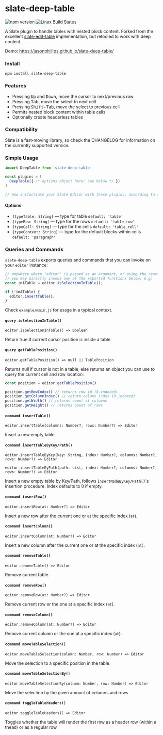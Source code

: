 # slate-deep-table

[![npm version](https://badge.fury.io/js/slate-deep-table.svg)](https://badge.fury.io/js/slate-deep-table)
[![Linux Build Status](https://travis-ci.org/jasonphillips/slate-deep-table.png?branch=master)](https://travis-ci.org/jasonphillips/slate-deep-table)

A Slate plugin to handle tables with nested block content. Forked from the excellent [slate-edit-table](https://github.com/GitbookIO/slate-edit-table) implementation, but retooled to work with deep content.

Demo: https://jasonphillips.github.io/slate-deep-table/

### Install

```
npm install slate-deep-table
```

### Features

- Pressing <kbd>Up</kbd> and <kbd>Down</kbd>, move the cursor to next/previous row
- Pressing <kbd>Tab</kbd>, move the select to next cell
- Pressing <kbd>Shift+Tab</kbd>, move the select to previous cell
- Permits nested block content within table cells
- Optionally create headerless tables

### Compatibility

Slate is a fast-moving library, so check the CHANGELOG for information on the currently supported version.

### Simple Usage

```js
import DeepTable from 'slate-deep-table'

const plugins = [
  DeepTable({ /* options object here; see below */ })
]

// now instantiate your Slate Editor with these plugins, according to slate documentation
```

#### Options

- `[typeTable: String]` — type for table `default: 'table'`
- `[typeRow: String]` — type for the rows `default: 'table_row'`
- `[typeCell: String]` — type for the cells `default: 'table_cell'`
- `[typeContent: String]` — type for the default blocks within cells `default: 'paragraph'`

### Queries and Commands

`slate-deep-table` exports queries and commands that you can invoke on your `editor` instance:

```js
// anywhere where 'editor' is passed as an argument, or using the react Component's ref, 
// you may directly invoke any of the exported functions below, e.g:
const inATable = editor.isSelectionInTable();

if (!inATable) {
  editor.insertTable();
}
```

Check `example/main.js` for usage in a typical context. 

#### `query isSelectionInTable()`

`editor.isSelectionInTable() => Boolean`

Return true if current cursor position is inside a table.

#### `query getTablePosition()`

`editor.getTablePosition() => null || TablePosition`

Returns null if cursor is not in a table, else returns an object you can use to query the current cell and row location:

```js
const position = editor.getTablePosition()

position.getRowIndex() // returns row id (0-indexed)
position.getColumnIndex() // return column index (0-indexed)
position.getWidth() // returns count of columns
position.getHeight() // returns count of rows
```

#### `command insertTable()`

`editor.insertTable(columns: Number?, rows: Number?) => Editor`

Insert a new empty table.

#### `command insertTableByKey/Path()`

`editor.insertTableByKey(key: String, index: Number?, columns: Number?, rows: Number?) => Editor`

`editor.insertTableByPath(path: List, index: Number?, columns: Number?, rows: Number?) => Editor`

Insert a new empty table by Key/Path, follows `insertNodeByKey/Path()`'s insertion procedure. Index defaults to 0 if empty.

#### `command insertRow()`

`editor.insertRow(at: Number?) => Editor`

Insert a new row after the current one or at the specific index (`at`).

#### `command insertColumn()`

`editor.insertColumn(at: Number?) => Editor`

Insert a new column after the current one or at the specific index (`at`).

#### `command removeTable()`

`editor.removeTable() => Editor`

Remove current table.

#### `command removeRow()`

`editor.removeRow(at: Number?) => Editor`

Remove current row or the one at a specific index (`at`).

#### `command removeColumn()`

`editor.removeColumn(at: Number?) => Editor`

Remove current column or the one at a specific index (`at`).

#### `command moveTableSelection()`

`editor.moveTableSelection(column: Number, row: Number) => Editor`

Move the selection to a specific position in the table.

#### `command moveTableSelectionBy()`

`editor.moveTableSelectionBy(column: Number, row: Number) => Editor`

Move the selection by the given amount of columns and rows.

#### `command toggleTableHeaders()`

`editor.toggleTableHeaders() => Editor`

Toggles whether the table will render the first row as a header row (within a thead) or as a regular row.


